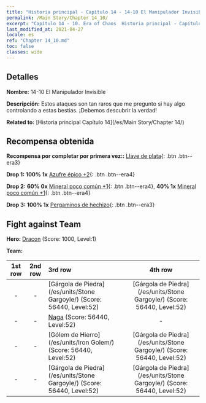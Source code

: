 ```yaml
---
title: "Historia principal - Capítulo 14 - 14-10 El Manipulador Invisible"
permalink: /Main Story/Chapter 14_10/
excerpt: "Capítulo 14 - 10. Era of Chaos  Historia principal - Capítulo 14_10. 14-10 El Manipulador Invisible"
last_modified_at: 2021-04-27
locale: es
ref: "Chapter 14_10.md"
toc: false
classes: wide
---
```


## Detalles

 **Nombre:** 14-10 El Manipulador Invisible

 **Descripción:** Estos ataques son tan raros que me pregunto si hay algo controlando a estas bestias. ¡Debemos descubrir la verdad!

 **Related to:** [Historia principal Capítulo 14](/es/Main Story/Chapter 14/)

## Recompensa obtenida

 **Recompensa por completar por primera vez::** [Llave de plata](/ItemsES/con_693/){: .btn .btn--era3}

 **Drop 1:** **100% 1x** [Azufre épico +2](/ItemsES/mat_50/){: .btn .btn--era4}

 **Drop 2:** **60% 0x** [Mineral poco común +1](/ItemsES/mat_40/){: .btn .btn--era4}, **40% 1x** [Mineral poco común +1](/ItemsES/mat_40/){: .btn .btn--era4}

 **Drop 3:** **100% 1x** [Pergaminos de hechizo](/ItemsES/con_694/){: .btn .btn--era3}


## Fight against Team
 **Hero:** [Dracon](/es/heroes/Dracon/) (Score: 1000, Level:1)

 **Team:**


  | 1st row | 2nd row | 3rd row | 4th row |
  |:----:|:----:|:----|:----:|
  | - | - | [Gárgola de Piedra](/es/units/Stone Gargoyle/) (Score: 56440, Level:52)  | [Gárgola de Piedra](/es/units/Stone Gargoyle/) (Score: 56440, Level:52)  |
  | - | - | [Naga](/es/units/Naga/) (Score: 56440, Level:52)  | - |
  | - | - | [Gólem de Hierro](/es/units/Iron Golem/) (Score: 56440, Level:52)  | [Gárgola de Piedra](/es/units/Stone Gargoyle/) (Score: 56440, Level:52)  |
  | - | - | [Gárgola de Piedra](/es/units/Stone Gargoyle/) (Score: 56440, Level:52)  | [Gárgola de Piedra](/es/units/Stone Gargoyle/) (Score: 56440, Level:52)  |


